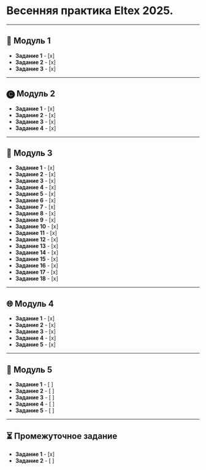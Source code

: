 # Весенняя практика Eltex 2025.

***

## 🐧 Модуль 1

- **Задание 1** - [x]
- **Задание 2** - [x]
- **Задание 3** - [x] 

***

## 🅒 Модуль 2

- **Задание 1** - [x]
- **Задание 2** - [x]
- **Задание 3** - [x] 
- **Задание 4** - [x] 

***

## 🔄 Модуль 3

- **Задание 1** - [x]
- **Задание 2** - [x]
- **Задание 3** - [x] 
- **Задание 4** - [x]
- **Задание 5** - [x] 
- **Задание 6** - [x] 
- **Задание 7** - [x] 
- **Задание 8** - [x] 
- **Задание 9** - [x] 
- **Задание 10** - [x] 
- **Задание 11** - [x] 
- **Задание 12** - [x] 
- **Задание 13** - [x] 
- **Задание 14** - [x] 
- **Задание 15** - [x] 
- **Задание 16** - [x] 
- **Задание 17** - [x] 
- **Задание 18** - [x] 

***

## 🌐 Модуль 4

- **Задание 1** - [x]
- **Задание 2** - [x]
- **Задание 3** - [x] 
- **Задание 4** - [x] 
- **Задание 5** - [x] 

***

## 🧠 Модуль 5

- **Задание 1** - [ ]
- **Задание 2** - [ ]
- **Задание 3** - [ ]
- **Задание 4** - [ ] 
- **Задание 5** - [ ] 

***

## ⏳ Промежуточное задание 

- **Задание 1** - [x]
- **Задание 2** - [ ]
